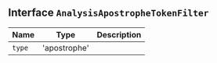 ## Interface `AnalysisApostropheTokenFilter`

| Name | Type | Description |
| - | - | - |
| `type` | 'apostrophe' | &nbsp; |
